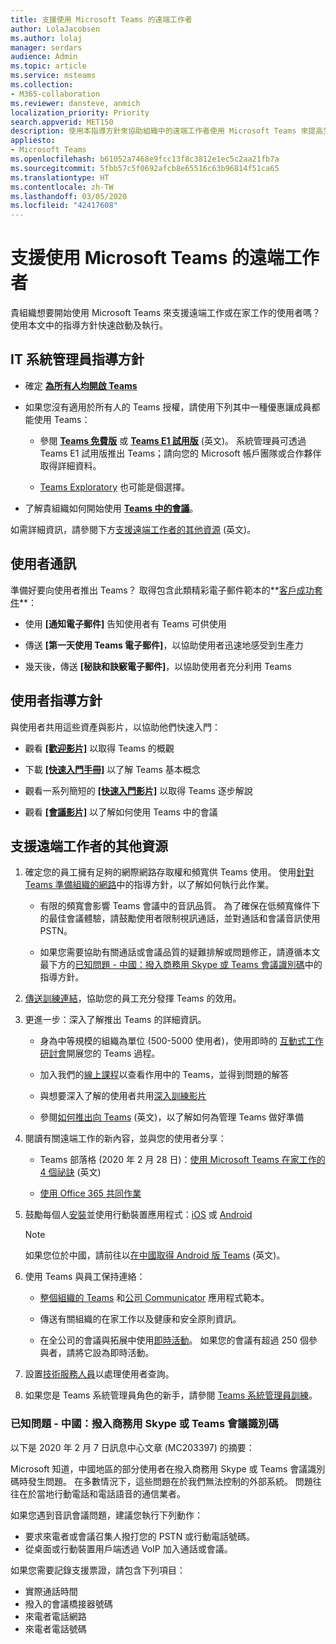 ```yaml
---
title: 支援使用 Microsoft Teams 的遠端工作者
author: LolaJacobsen
ms.author: lolaj
manager: serdars
audience: Admin
ms.topic: article
ms.service: msteams
ms.collection:
- M365-collaboration
ms.reviewer: dansteve, anmich
localization_priority: Priority
search.appverid: MET150
description: 使用本指導方針來協助組織中的遠端工作者使用 Microsoft Teams 來提高生產力，尤其是當他們在家中工作 (WFH) 時，以因應 COVID-19 (冠狀病毒) 爆發的情況。
appliesto:
- Microsoft Teams
ms.openlocfilehash: b61052a7468e9fcc13f8c3812e1ec5c2aa21fb7a
ms.sourcegitcommit: 5fbb57c5f0692afcb8e65516c63b96814f51ca65
ms.translationtype: HT
ms.contentlocale: zh-TW
ms.lasthandoff: 03/05/2020
ms.locfileid: "42417608"
---
```

# <a name="support-remote-workers-using-microsoft-teams"></a>支援使用 Microsoft Teams 的遠端工作者

貴組織想要開始使用 Microsoft Teams 來支援遠端工作或在家工作的使用者嗎？ 使用本文中的指導方針快速啟動及執行。

## <a name="it-admin-guidance"></a>IT 系統管理員指導方針

-  確定 **[為所有人均開啟 Teams](assign-teams-licenses.md)**
    
- 如果您沒有適用於所有人的 Teams 授權，請使用下列其中一種優惠讓成員都能使用 Teams：

   - 參閱 **[Teams 免費版](https://support.office.com/article/Welcome-to-Microsoft-Teams-free-6d79a648-6913-4696-9237-ed13de64ae3c)** 或 **[Teams E1 試用版](e1-trial-license.md)** (英文)。 系統管理員可透過 Teams E1 試用版推出 Teams；請向您的 Microsoft 帳戶團隊或合作夥伴取得詳細資料。

   - [Teams Exploratory](teams-exploratory.md) 也可能是個選擇。 

- 了解貴組織如何開始使用 **[Teams 中的會議](https://docs.microsoft.com/MicrosoftTeams/tutorial-meetings-in-teams)**。 

如需詳細資訊，請參閱下方[支援遠端工作者的其他資源](#additional-resources-for-supporting-remote-workers) (英文)。


## <a name="end-user-communications"></a>使用者通訊

準備好要向使用者推出 Teams？ 取得包含此類精彩電子郵件範本的**[客戶成功套件](https://download.microsoft.com/download/A/E/9/AE984CD4-CF4B-41E7-9ABD-6735E3F01897/MicrosoftTeamsCustomerSuccessKit.zip)**：

- 使用 **[通知電子郵件]** 告知使用者有 Teams 可供使用

- 傳送 **[第一天使用 Teams 電子郵件]**，以協助使用者迅速地感受到生產力

- 幾天後，傳送 **[秘訣和訣竅電子郵件]**，以協助使用者充分利用 Teams

## <a name="end-user-guidance"></a>使用者指導方針

與使用者共用這些資產與影片，以協助他們快速入門：

- 觀看 **[[歡迎影片]](https://support.office.com/article/video-welcome-to-microsoft-teams-b98d533f-118e-4bae-bf44-3df2470c2b12?wt.mc_id=otc_microsoft_teams)** 以取得 Teams 的概觀

- 下載 **[[快速入門手冊]](https://download.microsoft.com/download/D/9/F/D9FE8B9E-22F5-47BF-A1AB-09539C41FCD0/Teams%20QS.pdf)** 以了解 Teams 基本概念

- 觀看一系列簡短的 **[[快速入門影片]](https://support.office.com/article/video-what-is-microsoft-teams-422bf3aa-9ae8-46f1-83a2-e65720e1a34d)** 以取得 Teams 逐步解說

- 觀看 **[[會議影片]](https://support.office.com/article/join-a-teams-meeting-078e9868-f1aa-4414-8bb9-ee88e9236ee4)** 以了解如何使用 Teams 中的會議


## <a name="additional-resources-for-supporting-remote-workers"></a>支援遠端工作者的其他資源

1. 確定您的員工擁有足夠的網際網路存取權和頻寬供 Teams 使用。 使用[針對 Teams 準備組織的網路](prepare-network.md)中的指導方針，以了解如何執行此作業。
   - 有限的頻寬會影響 Teams 會議中的音訊品質。 為了確保在低頻寬條件下的最佳會議體驗，請鼓勵使用者限制視訊通話，並對通話和會議音訊使用 PSTN。 

   - 如果您需要協助有關通話或會議品質的疑難排解或問題修正，請遵循本文最下方的[已知問題 - 中國：撥入商務用 Skype 或 Teams 會議識別碼](#known-issue---china-dialing-into-skype-for-business-or-teams-conference-ids)中的指導方針。

2.  [傳送訓練連結](enduser-training.md)，協助您的員工充分發揮 Teams 的效用。

3. 更進一步：深入了解推出 Teams 的詳細資訊。
   - 身為中等規模的組織為單位 (500-5000 使用者)，使用即時的 [互動式工作研討會](teams-in-30-workshops.md)開展您的 Teams 過程。

   - 加入我們的[線上課程](instructor-led-training-teams-landing-page.md)以查看作用中的 Teams，並得到問題的解答  

   - 與想要深入了解的使用者共用[深入訓練影片](https://www.youtube.com/playlist?list=PLXPr7gfUMmKzR7_jXN5s886apYoHNC3Xk)

   - 參閱[如何推出向 Teams](How-to-roll-out-teams.md) (英文)，以了解如何為管理 Teams 做好準備


    
3. 閱讀有關遠端工作的新內容，並與您的使用者分享：
        
      - Teams 部落格 (2020 年 2 月 28 日)：[使用 Microsoft Teams 在家工作的 4 個祕訣](https://techcommunity.microsoft.com/t5/microsoft-teams-blog/4-tips-for-working-from-home-with-microsoft-teams-by-lola/ba-p/1202083) (英文)

      - [使用 Office 365 共同作業](https://support.office.com/article/Collaborate-with-Office-365-ac05a41e-0b49-4420-9ebc-190ee4e744f4)


3.  鼓勵每個人[安裝](get-clients.md#mobile-clients)並使用行動裝置應用程式：[iOS](https://go.microsoft.com/fwlink/?LinkId=835758) 或 [Android](https://go.microsoft.com/fwlink/p/?linkid=2102168)

    > [!NOTE]
    > 如果您位於中國，請前往以[在中國取得 Android 版 Teams](get-teams-android-in-china.md) (英文)。

8. 使用 Teams 與員工保持連絡：
   - [整個組織的 Teams](create-an-org-wide-team.md) 和[公司 Communicator](https://docs.microsoft.com/microsoftteams/platform/samples/app-templates#company-communicator) 應用程式範本。
    
   - 傳送有關組織的在家工作以及健康和安全原則資訊。
    
   - 在全公司的會議與拓展中使用[即時活動](teams-live-events/what-are-teams-live-events.md)。 如果您的會議有超過 250 個參與者，請將它設為即時活動。 

4.  設置[技術服務人員](troubleshoot-installation.md)以處理使用者查詢。

7. 如果您是 Teams 系統管理員角色的新手，請參閱 [Teams 系統管理員訓練](itadmin-readiness.md)。




### <a name="known-issue---china-dialing-into-skype-for-business-or-teams-conference-ids"></a>已知問題 - 中國：撥入商務用 Skype 或 Teams 會議識別碼

以下是 2020 年 2 月 7 日訊息中心文章 (MC203397) 的摘要：

Microsoft 知道，中國地區的部分使用者在撥入商務用 Skype 或 Teams 會議識別碼時發生問題。 在多數情況下，這些問題在於我們無法控制的外部系統。 問題往往在於當地行動電話和電話語音的通信業者。 

如果您遇到音訊會議問題，建議您執行下列動作：

- 要求來電者或會議召集人撥打您的 PSTN 或行動電話號碼。
- 從桌面或行動裝置用戶端透過 VoIP 加入通話或會議。

如果您需要記錄支援票證，請包含下列項目：
    
- 實際通話時間
- 撥入的會議橋接器號碼
- 來電者電話網路
- 來電者電話號碼
